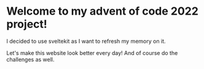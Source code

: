 # Welcome to my advent of code 2022 project!

I decided to use sveltekit as I want to refresh my memory on it.

Let's make this website look better every day! And of course do the challenges as well.